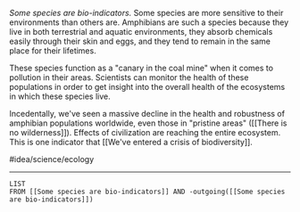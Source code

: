 *Some species are bio-indicators.* Some species are more sensitive to their environments than others are. Amphibians are such a species because they live in both terrestrial and aquatic environments, they absorb chemicals easily through their skin and eggs, and they tend to remain in the same place for their lifetimes. 

These species function as a "canary in the coal mine" when it comes to pollution in their areas. Scientists can monitor the health of these populations in order to get insight into the overall health of the ecosystems in which these species live.

Incedentally, we've seen a massive decline in the health and robustness of amphibian populations worldwide, even those in "pristine areas" ([[There is no wilderness]]). Effects of civilization are reaching the entire ecosystem. This is one indicator that [[We've entered a crisis of biodiversity]]. 

#idea/science/ecology

---
```dataview
LIST
FROM [[Some species are bio-indicators]] AND -outgoing([[Some species are bio-indicators]])
```